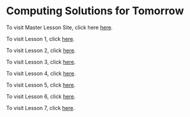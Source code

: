 # Computing Solutions for Tomorrow
To visit Master Lesson Site, click here [here](https://dbknox.github.io/computing_solutions_for_tomorrow/ALL%20LESSONS.html).

To visit Lesson 1, click [here](https://dbknox.github.io/computing_solutions_for_tomorrow/Lesson%201.html).

To visit Lesson 2, click [here](https://dbknox.github.io/computing_solutions_for_tomorrow/Lesson%202.html).

To visit Lesson 3, click [here](https://dbknox.github.io/computing_solutions_for_tomorrow/Lesson%203.html).

To visit Lesson 4, click [here](https://dbknox.github.io/computing_solutions_for_tomorrow/Lesson%204.html).

To visit Lesson 5, click [here](https://dbknox.github.io/computing_solutions_for_tomorrow/Lesson%205.html).

To visit Lesson 6, click [here](https://dbknox.github.io/computing_solutions_for_tomorrow/Lesson%206.html).

To visit Lesson 7, click [here](https://dbknox.github.io/computing_solutions_for_tomorrow/Lesson%207.html).
